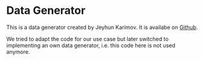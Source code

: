 # Data Generator

This is a data generator created by Jeyhun Karimov. It is availabe on [Github](https://github.com/streamline-eu/StreamBenchmarks/tree/master/data-generator).

We tried to adapt the code for our use case but later switched to implementing an own data generator, i.e. this code here is not used anymore.
